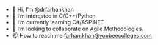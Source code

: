 - 👋 Hi, I’m @drfarhankhan
- 👀 I’m interested in C/C++/Python
- 🌱 I’m currently learning C#/ASP.NET
- 💞️ I’m looking to collaborate on Agile Methodologies.
- 📫 How to reach me farhan.khan@yoobeecolleges.com

<!---
drfarhankhan/drfarhankhan is a ✨ special ✨ repository because its `README.md` (this file) appears on your GitHub profile.
You can click the Preview link to take a look at your changes.
--->

